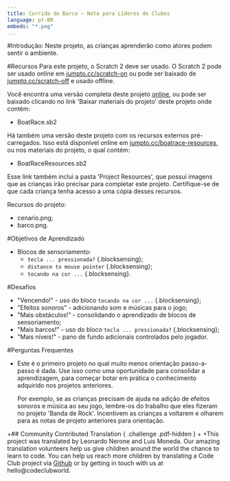```yaml
---
title: Corrida de Barco — Nota para Líderes de Clubes
language: pt-BR
embeds: "*.png"
...
```


#Introdução:
Neste projeto, as crianças aprenderão como atores podem sentir o ambiente.

#Recursos
Para este projeto, o Scratch 2 deve ser usado. O Scratch 2 pode ser usado online em [jumpto.cc/scratch-on](http://jumpto.cc/scratch-on) ou pode ser baixado de [jumpto.cc/scratch-off](http://jumpto.cc/scratch-off) e usado offline.

Você encontra uma versão completa deste projeto <a href="http://scratch.mit.edu/projects/63957956/#editor">online</a>, ou pode ser baixado clicando no link 'Baixar materiais do projeto' deste projeto onde contém:

+ BoatRace.sb2

Há também uma versão deste projeto com os recursos externos pré-carregados. Isso está disponível online em [jumpto.cc/boatrace-resources](http://jumpto.cc/boatrace-resources), ou nos materiais do projeto, o qual contém:

+ BoatRaceResources.sb2 

Esse link também inclui a pasta 'Project Resources', que possui imagens que as crianças irão precisar para completar este projeto. Certifique-se de que cada criança tenha acesso a uma cópia desses recursos.

Recursos do projeto:
+ cenario.png;
+ barco.png.

#Objetivos de Aprendizado
+ Blocos de sensoriamento:
	+ `tecla ... pressionada?` {.blocksensing};
	+ `distance to mouse pointer` {.blocksensing};
	+ `tocando na cor ...` {.blocksensing}.

#Desafios
+ "Vencendo!" - uso do bloco `tocando na cor ...` {.blocksensing};
+ "Efeitos sonoros" - adicionando som e músicas para o jogo;
+ "Mais obstáculos!" - consolidando o aprendizado de blocos de sensoriamento;
+ "Mais barcos!" - uso do bloco `tecla ... pressionada?` {.blocksensing};
+ "Mais níveis!" - pano de fundo adicionais controlados pelo jogador.

#Perguntas Frequentes
+ Este é o primeiro projeto no qual muito menos orientação passo-a-passo é dada. Use isso como uma oportunidade para consolidar a aprendizagem, para começar botar em prática o conhecimento adquirido nos projetos anteriores. 
	
	Por exemplo, se as crianças precisam de ajuda na adição de efeitos sonoros e música ao seu jogo, lembre-os do trabalho que eles fizeram no projeto 'Banda de Rock'. Incentivem as crianças a voltarem e olharem para as notas de projeto anteriores para orientação.

+## Community Contributed Translation { .challenge .pdf-hidden }
+
+This project was translated by Leonardo Nerone and Luis Moneda. Our amazing translation volunteers help us give children around the world the chance to learn to code.  You can help us reach more children by translating a Code Club project via [Github](https://github.com/CodeClub/curriculum_documentation/blob/master/contributing.md) or by getting in touch with us at hello@codeclubworld.
